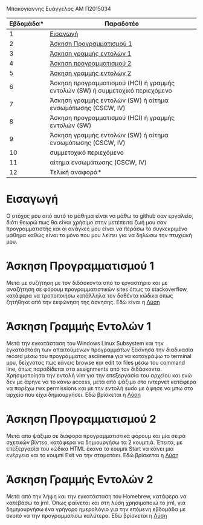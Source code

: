 Μπακογιάννης Ευάγγελος 
ΑΜ Π2015034

| Εβδομάδα* | Παραδοτέο |
| --- | --- |
| 1 |[Εισαγωγή](#Εισαγωγή)|
| 2 |[Άσκηση Προγραμματισμού 1](#Άσκηση-Προγραμματισμού-1)|
| 3 |[Άσκηση γραμμής εντολών 1](#Άσκηση-Γραμμής-Εντολών-1)|
| 4 | [Άσκηση προγραμματισμού 2](#Άσκηση-Προγραμματισμού-2)|
| 5 | [Άσκηση γραμμής εντολών 2](#Άσκηση-Γραμμής-Εντολών-2) |
| 6 | Άσκηση προγραμματισμού (HCI) ή γραμμής εντολών (SW) ή συμμετοχικό περιεχόμενο |
| 7 | Άσκηση γραμμής εντολών (SW) ή αίτημα ενσωμάτωσης (CSCW, IV) |
| 8 | Άσκηση προγραμματισμού (HCI) ή γραμμής εντολών (SW) |
| 9 | Άσκηση γραμμής εντολών (SW) ή αίτημα ενσωμάτωσης (CSCW, IV) |
| 10 | συμμετοχικό περιεχόμενο |
| 11 | αίτημα ενσωμάτωσης (CSCW, IV) |
| 12 | Τελική αναφορά* |

# Εισαγωγή
Ο στόχος μου από αυτό το μάθημα είναι να μάθω το github σαν εργαλείο, διότι θεωρώ πως θα είναι χρήσιμο στην μετέπειτα ζωή μου σαν προγραμματιστής και οι ανάγκες μου
είναι να περάσω το συγκεκριμένο μάθημα καθώς είναι το μόνο που μου λείπει για να δηλώσω την πτυχιακή μου. 

# Άσκηση Προγραμματισμού 1
Μετά με συζήτηση με τον διδάσκοντα από το εργαστήριο και με αναζήτηση σε φόρουμ προγραμματιστικών sites όπως το stackoverflow, κατάφερα να τροποποιήσω κατάλληλα τον
δοθέντα κώδικα όπως ζητήθηκε από την εκφώνηση της άσκησης. Εδώ είναι η [Λύση](https://github.com/p15bako/site/blob/2015034/_remix/form-validation.md)

# Άσκηση Γραμμής Εντολών 1
Μετά την εγκατάσταση του Windows Linux Subsystem και την εγκατάσταση των απαιτούμενων προγραμμάτων ξεκίνησα την διαδικασία record μέσω του προγράμματος asciinema για
να καταγράψω το terminal μου, δείχνοτας πως κάνεις browse και edit τα files μέσω του command line, όπως παραδίδεται στα assignments από τον διδάσκοντα. 
Χρησιμοποίησα την εντολή vim για την επεξεργασία του αρχείου και ενώ δεν με άφηνε να το κάνω access, μετά από ψάξιμο στο ιντερνετ κατάφερα να παρέχω rwx permissions
και με την εντολή sudo με άφησε να μπω στο αρχείο που είχα δημιουργήσει. Εδώ βρίσκεται η [Λύση](https://asciinema.org/a/wJgWexFBYad9jasIY94wGIS05)

# Άσκηση Προγραμματισμού 2
Μετά απο ψάξιμο σε διάφορα προγραμματιστικά φόρουμ και μία σειρά σχετικών βίντεο, κατάφερα να δημιουργήσω τα 2 κουμπιά. Έπειτα, με επεξεργασία του κώδικα ΗΤΜL έκανα
το κουμπι Start να κάνει μια ενέργεια και το κουμπί Exit να την σταματάει. Εδώ βρίσκεται η [Λύση](https://codepen.io/p15bako/pen/PozaOMy)

# Άσκηση Γραμμής Εντολών 2
Μετά από την λήψη και την εγκατάσταση του Homebrew, κατάφερα να κατεβάσω το jrnl. Όπως φαίνεται και στη λύση χρησιμοποιώ το jrnl, για δημηιουργήσω ένα γρήγορο ημερολόγιο για την επόμενη εβδομάδα με σκοπό να την προγραμματίσω καλύτερα. Εδώ βρίσκεται η [Λύση](https://asciinema.org/a/AmpMuye3oFXBojIe0sSUmTBjA)
